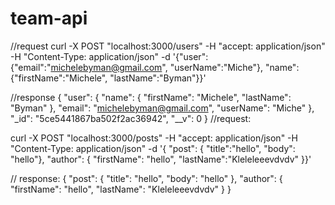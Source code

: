 # team-api

//request
curl -X POST "localhost:3000/users" -H "accept: application/json" -H "Content-Type: application/json" -d '{"user":{"email":"michelebyman@gmail.com", "userName":"Miche"}, "name":{"firstName":"Michele", "lastName":"Byman"}}' 

//response
{
  "user": {
    "name": {
      "firstName": "Michele",
      "lastName": "Byman"
    },
    "email": "michelebyman@gmail.com",
    "userName": "Miche"
  },
  "_id": "5ce5441867ba502f2ac36942",
  "__v": 0
}
//request:

curl -X POST "localhost:3000/posts" -H "accept: application/json" -H "Content-Type: application/json" -d '{ "post": { "title":"hello", "body": "hello"}, "author": { "firstName": "hello", "lastName":"Kleleleeevdvdv" }}'

// response:
{
  "post": {
    "title": "hello",
    "body": "hello"
  },
  "author": {
    "firstName": "hello",
    "lastName": "Kleleleeevdvdv"
  }
}
